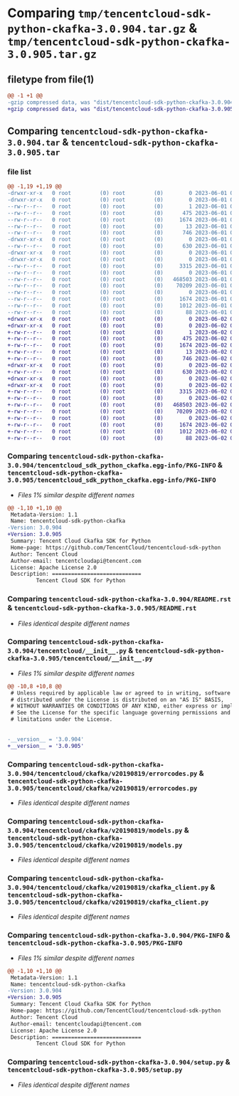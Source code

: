 # Comparing `tmp/tencentcloud-sdk-python-ckafka-3.0.904.tar.gz` & `tmp/tencentcloud-sdk-python-ckafka-3.0.905.tar.gz`

## filetype from file(1)

```diff
@@ -1 +1 @@
-gzip compressed data, was "dist/tencentcloud-sdk-python-ckafka-3.0.904.tar", last modified: Thu Jun  1 02:30:09 2023, max compression
+gzip compressed data, was "dist/tencentcloud-sdk-python-ckafka-3.0.905.tar", last modified: Fri Jun  2 00:24:11 2023, max compression
```

## Comparing `tencentcloud-sdk-python-ckafka-3.0.904.tar` & `tencentcloud-sdk-python-ckafka-3.0.905.tar`

### file list

```diff
@@ -1,19 +1,19 @@
-drwxr-xr-x   0 root         (0) root         (0)        0 2023-06-01 02:30:09.000000 tencentcloud-sdk-python-ckafka-3.0.904/
-drwxr-xr-x   0 root         (0) root         (0)        0 2023-06-01 02:30:09.000000 tencentcloud-sdk-python-ckafka-3.0.904/tencentcloud_sdk_python_ckafka.egg-info/
--rw-r--r--   0 root         (0) root         (0)        1 2023-06-01 02:30:09.000000 tencentcloud-sdk-python-ckafka-3.0.904/tencentcloud_sdk_python_ckafka.egg-info/dependency_links.txt
--rw-r--r--   0 root         (0) root         (0)      475 2023-06-01 02:30:09.000000 tencentcloud-sdk-python-ckafka-3.0.904/tencentcloud_sdk_python_ckafka.egg-info/SOURCES.txt
--rw-r--r--   0 root         (0) root         (0)     1674 2023-06-01 02:30:09.000000 tencentcloud-sdk-python-ckafka-3.0.904/tencentcloud_sdk_python_ckafka.egg-info/PKG-INFO
--rw-r--r--   0 root         (0) root         (0)       13 2023-06-01 02:30:09.000000 tencentcloud-sdk-python-ckafka-3.0.904/tencentcloud_sdk_python_ckafka.egg-info/top_level.txt
--rw-r--r--   0 root         (0) root         (0)      746 2023-06-01 02:30:09.000000 tencentcloud-sdk-python-ckafka-3.0.904/README.rst
-drwxr-xr-x   0 root         (0) root         (0)        0 2023-06-01 02:30:09.000000 tencentcloud-sdk-python-ckafka-3.0.904/tencentcloud/
--rw-r--r--   0 root         (0) root         (0)      630 2023-06-01 02:30:09.000000 tencentcloud-sdk-python-ckafka-3.0.904/tencentcloud/__init__.py
-drwxr-xr-x   0 root         (0) root         (0)        0 2023-06-01 02:30:09.000000 tencentcloud-sdk-python-ckafka-3.0.904/tencentcloud/ckafka/
-drwxr-xr-x   0 root         (0) root         (0)        0 2023-06-01 02:30:09.000000 tencentcloud-sdk-python-ckafka-3.0.904/tencentcloud/ckafka/v20190819/
--rw-r--r--   0 root         (0) root         (0)     3315 2023-06-01 02:30:09.000000 tencentcloud-sdk-python-ckafka-3.0.904/tencentcloud/ckafka/v20190819/errorcodes.py
--rw-r--r--   0 root         (0) root         (0)        0 2023-06-01 02:30:09.000000 tencentcloud-sdk-python-ckafka-3.0.904/tencentcloud/ckafka/v20190819/__init__.py
--rw-r--r--   0 root         (0) root         (0)   468503 2023-06-01 02:30:09.000000 tencentcloud-sdk-python-ckafka-3.0.904/tencentcloud/ckafka/v20190819/models.py
--rw-r--r--   0 root         (0) root         (0)    70209 2023-06-01 02:30:09.000000 tencentcloud-sdk-python-ckafka-3.0.904/tencentcloud/ckafka/v20190819/ckafka_client.py
--rw-r--r--   0 root         (0) root         (0)        0 2023-06-01 02:30:09.000000 tencentcloud-sdk-python-ckafka-3.0.904/tencentcloud/ckafka/__init__.py
--rw-r--r--   0 root         (0) root         (0)     1674 2023-06-01 02:30:09.000000 tencentcloud-sdk-python-ckafka-3.0.904/PKG-INFO
--rw-r--r--   0 root         (0) root         (0)     1012 2023-06-01 02:30:09.000000 tencentcloud-sdk-python-ckafka-3.0.904/setup.py
--rw-r--r--   0 root         (0) root         (0)       88 2023-06-01 02:30:09.000000 tencentcloud-sdk-python-ckafka-3.0.904/setup.cfg
+drwxr-xr-x   0 root         (0) root         (0)        0 2023-06-02 00:24:11.000000 tencentcloud-sdk-python-ckafka-3.0.905/
+drwxr-xr-x   0 root         (0) root         (0)        0 2023-06-02 00:24:11.000000 tencentcloud-sdk-python-ckafka-3.0.905/tencentcloud_sdk_python_ckafka.egg-info/
+-rw-r--r--   0 root         (0) root         (0)        1 2023-06-02 00:24:11.000000 tencentcloud-sdk-python-ckafka-3.0.905/tencentcloud_sdk_python_ckafka.egg-info/dependency_links.txt
+-rw-r--r--   0 root         (0) root         (0)      475 2023-06-02 00:24:11.000000 tencentcloud-sdk-python-ckafka-3.0.905/tencentcloud_sdk_python_ckafka.egg-info/SOURCES.txt
+-rw-r--r--   0 root         (0) root         (0)     1674 2023-06-02 00:24:11.000000 tencentcloud-sdk-python-ckafka-3.0.905/tencentcloud_sdk_python_ckafka.egg-info/PKG-INFO
+-rw-r--r--   0 root         (0) root         (0)       13 2023-06-02 00:24:11.000000 tencentcloud-sdk-python-ckafka-3.0.905/tencentcloud_sdk_python_ckafka.egg-info/top_level.txt
+-rw-r--r--   0 root         (0) root         (0)      746 2023-06-02 00:24:11.000000 tencentcloud-sdk-python-ckafka-3.0.905/README.rst
+drwxr-xr-x   0 root         (0) root         (0)        0 2023-06-02 00:24:11.000000 tencentcloud-sdk-python-ckafka-3.0.905/tencentcloud/
+-rw-r--r--   0 root         (0) root         (0)      630 2023-06-02 00:24:11.000000 tencentcloud-sdk-python-ckafka-3.0.905/tencentcloud/__init__.py
+drwxr-xr-x   0 root         (0) root         (0)        0 2023-06-02 00:24:11.000000 tencentcloud-sdk-python-ckafka-3.0.905/tencentcloud/ckafka/
+drwxr-xr-x   0 root         (0) root         (0)        0 2023-06-02 00:24:11.000000 tencentcloud-sdk-python-ckafka-3.0.905/tencentcloud/ckafka/v20190819/
+-rw-r--r--   0 root         (0) root         (0)     3315 2023-06-02 00:24:11.000000 tencentcloud-sdk-python-ckafka-3.0.905/tencentcloud/ckafka/v20190819/errorcodes.py
+-rw-r--r--   0 root         (0) root         (0)        0 2023-06-02 00:24:11.000000 tencentcloud-sdk-python-ckafka-3.0.905/tencentcloud/ckafka/v20190819/__init__.py
+-rw-r--r--   0 root         (0) root         (0)   468503 2023-06-02 00:24:11.000000 tencentcloud-sdk-python-ckafka-3.0.905/tencentcloud/ckafka/v20190819/models.py
+-rw-r--r--   0 root         (0) root         (0)    70209 2023-06-02 00:24:11.000000 tencentcloud-sdk-python-ckafka-3.0.905/tencentcloud/ckafka/v20190819/ckafka_client.py
+-rw-r--r--   0 root         (0) root         (0)        0 2023-06-02 00:24:11.000000 tencentcloud-sdk-python-ckafka-3.0.905/tencentcloud/ckafka/__init__.py
+-rw-r--r--   0 root         (0) root         (0)     1674 2023-06-02 00:24:11.000000 tencentcloud-sdk-python-ckafka-3.0.905/PKG-INFO
+-rw-r--r--   0 root         (0) root         (0)     1012 2023-06-02 00:24:11.000000 tencentcloud-sdk-python-ckafka-3.0.905/setup.py
+-rw-r--r--   0 root         (0) root         (0)       88 2023-06-02 00:24:11.000000 tencentcloud-sdk-python-ckafka-3.0.905/setup.cfg
```

### Comparing `tencentcloud-sdk-python-ckafka-3.0.904/tencentcloud_sdk_python_ckafka.egg-info/PKG-INFO` & `tencentcloud-sdk-python-ckafka-3.0.905/tencentcloud_sdk_python_ckafka.egg-info/PKG-INFO`

 * *Files 1% similar despite different names*

```diff
@@ -1,10 +1,10 @@
 Metadata-Version: 1.1
 Name: tencentcloud-sdk-python-ckafka
-Version: 3.0.904
+Version: 3.0.905
 Summary: Tencent Cloud Ckafka SDK for Python
 Home-page: https://github.com/TencentCloud/tencentcloud-sdk-python
 Author: Tencent Cloud
 Author-email: tencentcloudapi@tencent.com
 License: Apache License 2.0
 Description: ============================
         Tencent Cloud SDK for Python
```

### Comparing `tencentcloud-sdk-python-ckafka-3.0.904/README.rst` & `tencentcloud-sdk-python-ckafka-3.0.905/README.rst`

 * *Files identical despite different names*

### Comparing `tencentcloud-sdk-python-ckafka-3.0.904/tencentcloud/__init__.py` & `tencentcloud-sdk-python-ckafka-3.0.905/tencentcloud/__init__.py`

 * *Files 1% similar despite different names*

```diff
@@ -10,8 +10,8 @@
 # Unless required by applicable law or agreed to in writing, software
 # distributed under the License is distributed on an "AS IS" BASIS,
 # WITHOUT WARRANTIES OR CONDITIONS OF ANY KIND, either express or implied.
 # See the License for the specific language governing permissions and
 # limitations under the License.
 
 
-__version__ = '3.0.904'
+__version__ = '3.0.905'
```

### Comparing `tencentcloud-sdk-python-ckafka-3.0.904/tencentcloud/ckafka/v20190819/errorcodes.py` & `tencentcloud-sdk-python-ckafka-3.0.905/tencentcloud/ckafka/v20190819/errorcodes.py`

 * *Files identical despite different names*

### Comparing `tencentcloud-sdk-python-ckafka-3.0.904/tencentcloud/ckafka/v20190819/models.py` & `tencentcloud-sdk-python-ckafka-3.0.905/tencentcloud/ckafka/v20190819/models.py`

 * *Files identical despite different names*

### Comparing `tencentcloud-sdk-python-ckafka-3.0.904/tencentcloud/ckafka/v20190819/ckafka_client.py` & `tencentcloud-sdk-python-ckafka-3.0.905/tencentcloud/ckafka/v20190819/ckafka_client.py`

 * *Files identical despite different names*

### Comparing `tencentcloud-sdk-python-ckafka-3.0.904/PKG-INFO` & `tencentcloud-sdk-python-ckafka-3.0.905/PKG-INFO`

 * *Files 1% similar despite different names*

```diff
@@ -1,10 +1,10 @@
 Metadata-Version: 1.1
 Name: tencentcloud-sdk-python-ckafka
-Version: 3.0.904
+Version: 3.0.905
 Summary: Tencent Cloud Ckafka SDK for Python
 Home-page: https://github.com/TencentCloud/tencentcloud-sdk-python
 Author: Tencent Cloud
 Author-email: tencentcloudapi@tencent.com
 License: Apache License 2.0
 Description: ============================
         Tencent Cloud SDK for Python
```

### Comparing `tencentcloud-sdk-python-ckafka-3.0.904/setup.py` & `tencentcloud-sdk-python-ckafka-3.0.905/setup.py`

 * *Files identical despite different names*

